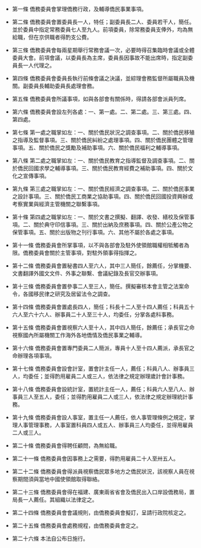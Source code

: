 * 第一條 僑務委員會掌理僑務行政，及輔導僑民事業事項。

* 第二條 僑務委員會置委員長一人，特任；副委員長二人、委員若干人，簡任。並於委員中指定常務委員七人至九人。前項委員，除常務委員支俸外，均為無給職，但在京供職者得酌支公費。

* 第三條 僑務委員會每兩星期舉行常務會議一次，必要時得召集臨時會議或全體委員大會。前項會議，以委員長為主席，委員長因事故不能出席時，指定副委員長一人代理之。

* 第四條 僑務委員會委員長執行前條會議之決議，並綜理會務監督所屬職員及機關。副委員長輔助委員長處理會務。

* 第五條 僑務委員會所議事項，如與各部會有關係時，得請各部會派員列席。

* 第六條 僑務委員會設左列各處：一、第一處。二、第二處。三、第三處。四、第四處。

* 第七條 第一處之職掌如左：一、關於僑民狀況之調查事項。二、關於僑民移殖之指導及監督事項。三、關於僑民糾紛之處理事項。四、關於僑民團體之管理事項。五、關於僑民之獎勵及補助事項。六、關於僑民福利之輔導事項。

* 第八條 第二處之職掌如左：一、關於僑民教育之指導監督及調查事項。二、關於僑民回國求學之輔導事項。三、關於僑民教育經費之補助事項。四、關於文化之宣傳事項。

* 第九條 第三處之職掌如左：一、關於僑民經濟之調查事項。二、關於僑民事業之設計事項。三、關於僑民工商業之協助事項。四、關於僑民回國投資興辦或考察實業與經濟主管機關之聯繫事項。

* 第十條 第四處之職掌如左：一、關於文書之撰擬、翻譯、收發、繕校及保管事項。二、關於典守印信事項。三、關於出納及庶務事項。四、關於公產公物之保管事項。五、關於出版物之刊行事項。六、其他不屬於各處之事項。

* 第十一條 僑務委員會所掌事項，以不與各部會及駐外使領館職權相牴觸者為限。僑務委員會關於主管事項，對駐外領事得指揮之。

* 第十二條 僑務委員會置秘書四人至六人，其中三人簡任，餘薦任，分掌機要、文書翻譯外國文文件、外事之聯繫、會議紀錄及長官交辦事項。

* 第十三條 僑務委員會置參事二人至三人，簡任。撰擬審核本會主管之法案命令，各國移民律之研究及居留法令之調查。

* 第十四條 僑務委員會置處長四人，簡任；科長十二人至十四人薦任；科員五十六人至六十六人、辦事員二十人至三十人，均委任，分掌各處科事務。

* 第十五條 僑務委員會置視察六人至十人，其中四人簡任，餘薦任；承長官之命視察國內所屬機關工作海外各地僑情及僑民事業之輔導。

* 第十六條 僑務委員會置專門委員二人簡派，專員十人至十四人薦派，承長官之命辦理各項事項。

* 第十七條 僑務委員會設會計室，置會計主任一人，薦任；科員八人、辦事員三人，均委任；並得酌用雇員二人或三人，依法律之規定辦理歲計會計事務。

* 第十八條 僑務委員會設統計室，置統計主任一人，薦任；科員六人至八人、辦事員三人至五人，委任；並得酌用雇員二人或三人，依法律之規定辦理統計事務。

* 第十九條 僑務委員會設人事室，置主任一人薦任，依人事管理條例之規定，掌理人事管理事務，人事室置科員四人或五人、辦事員三人均委任，並得用雇員二人或三人。

* 第二十條 僑務委員會得聘任顧問，為無給職。

* 第二十一條 僑務委員會因事務上之需要，得酌用雇員二十人至卅五人。

* 第二十二條 僑務委員會得派員視察僑民眾多地方之僑民狀況，該視察人員在視察期間須與當地中國使領館取得聯絡。

* 第二十三條 僑務委員會得在福建、廣東兩省省會及僑民出入口岸設僑務局，置局長一人薦任。其組織以法律定之。

* 第二十四條 僑務委員會會議規則，由僑務委員會擬訂，呈請行政院核定之。

* 第二十五條 僑務委員會處務規程，由僑務委員會定之。

* 第二十六條 本法自公布日施行。

